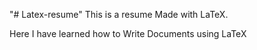 "# Latex-resume" 
This is a resume Made with LaTeX.

Here I have learned how to Write Documents using LaTeX
